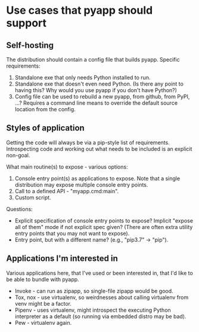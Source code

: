 # Use cases that pyapp should support

## Self-hosting

The distribution should contain a config file that builds
pyapp. Specific requirements:

1. Standalone exe that only needs Python installed to run.
2. Standalone exe that doesn't even need Python. (Is there any
   point to having this? Why would you use pyapp if you don't
   have Python?)
3. Config file can be used to rebuild a new pyapp, from github,
   from PyPI, ...? Requires a command line means to override the
   default source location from the config.

## Styles of application

Getting the code will always be via a pip-style list of requirements.
Introspecting code and working out what needs to be included is an
explicit non-goal.

What main routine(s) to expose - various options:

1. Console entry point(s) as applications to expose. Note that a single
   distribution may expose multiple console entry points.
2. Call to a defined API - "myapp.cmd:main".
3. Custom script.

Questions:

* Explicit specification of console entry points to expose? Implicit
  "expose all of them" mode if not explicit spec given? (There are
  often extra utility entry points that you may not want to expose).
* Entry point, but with a different name? (e.g., "pip3.7" -> "pip").

## Applications I'm interested in

Various applications here, that I've used or been interested in, that
I'd like to be able to bundle with pyapp.

* Invoke - can run as zipapp, so single-file zipapp would be good.
* Tox, nox - use virtualenv, so weirdnesses about calling virtualenv
  from venv might be a factor.
* Pipenv - uses virtualenv, might introspect the executing Python
  interpreter as a default (so running via embedded distro may be bad).
* Pew - virtualenv again.
